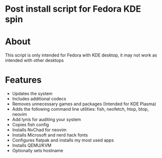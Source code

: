 # Post install script for Fedora KDE spin

# About
This script is only intended for Fedora with KDE desktop, it may not work as intended with other desktops

# Features
* Updates the system
* Includes additional codecs
* Removes unnecessary games and packages (Intended for KDE Plasma)
* Adds the following command line utilities: fish, neofetch, htop, btop, neovim
* Add lynis for auditing your system
* Copies fish config
* Installs NvChad for neovim
* Installs Microsoft and nerd hack fonts
* Configures flatpak and installs my most used apps
* Installs QEMU/KVM
* Optionally sets hostname